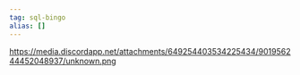 ```yaml
---
tag: sql-bingo
alias: []
---
```


https://media.discordapp.net/attachments/649254403534225434/901956244452048937/unknown.png
